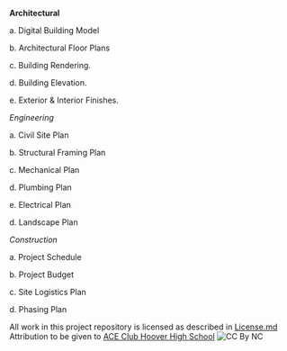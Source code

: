 **Architectural**

a. Digital Building Model

b. Architectural Floor Plans

c. Building Rendering.

d. Building Elevation.

e. Exterior & Interior Finishes.

*Engineering*

a. Civil Site Plan

b. Structural Framing Plan

c. Mechanical Plan

d. Plumbing Plan

e. Electrical Plan

d. Landscape Plan

*Construction*

a. Project Schedule

b. Project Budget

c. Site Logistics Plan

d. Phasing Plan

All work in this project repository is licensed as described in [License.md](https://github.com/BEICBIM/2016-2017ACE_CA_SD_Hoover/blob/master/License.md)  Attribution to be given to [ACE Club Hoover High School](https://www.facebook.com/ACEHooverHS/)
![CC By NC](https://licensebuttons.net/l/by-nc/3.0/88x31.png)
